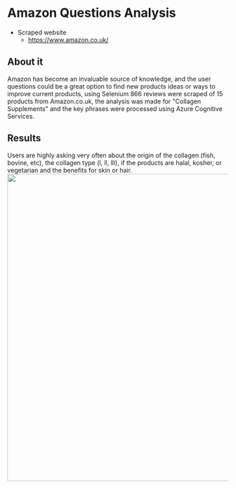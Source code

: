 # Amazon Questions Analysis
* Scraped website
    * https://www.amazon.co.uk/
    
## About it
Amazon has become an invaluable source of knowledge, and the user questions could be a great option to find new products ideas or ways to improve current products, using Selenium 866 reviews were scraped of 15 products from 
Amazon.co.uk, the analysis was made for "Collagen Supplements" and the key phrases were processed using Azure Cognitive Services.

## Results
Users are highly asking very often about the origin of the collagen (fish, bovine, etc), the collagen type (l, ll, lll), if the products are halal, kosher, or vegetarian and the benefits for skin or hair.
<img src="https://user-images.githubusercontent.com/66921012/115995434-77b98580-a5db-11eb-9cd3-67c1ca7eb329.png" width="1000" height="700">
